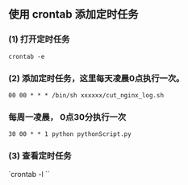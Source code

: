 ## 使用 crontab 添加定时任务
### (1) 打开定时任务
`crontab -e`
### (2) 添加定时任务，这里每天凌晨0点执行一次。
`00 00 * * * /bin/sh xxxxxx/cut_nginx_log.sh`
### 每周一凌晨， 0点30分执行一次
`30 00 * * 1 python pythonScript.py`
### (3) 查看定时任务
`crontab -l ``
